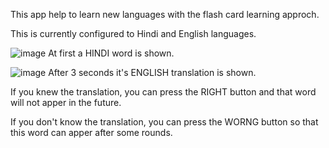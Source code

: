 This app help to learn new languages with the flash card learning approch.

This is currently configured to Hindi and English languages.

![image](https://user-images.githubusercontent.com/74175413/224538003-8f20b3bf-98ec-4204-bd6b-1e41cee0e378.png)
At first a HINDI word is shown.

![image](https://user-images.githubusercontent.com/74175413/224538019-444177ab-e673-43f5-976f-a6317394f41b.png)
After 3 seconds it's ENGLISH translation is shown.

If you knew the translation, you can press the RIGHT button and that word will not apper in the future.

If you don't know the translation, you can press the WORNG button so that this word can apper after some rounds.
